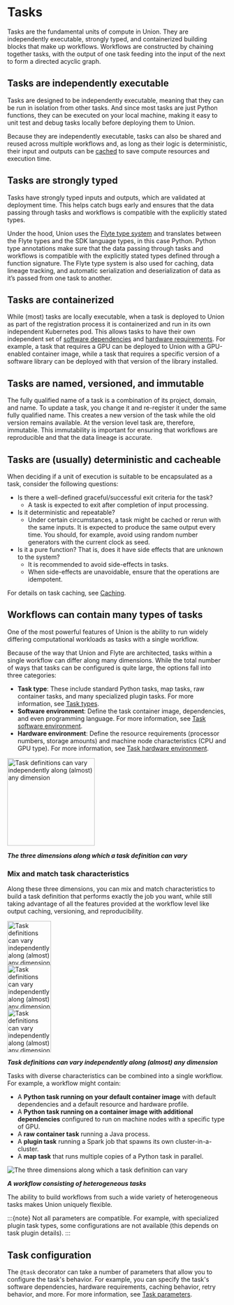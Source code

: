 # Tasks

Tasks are the fundamental units of compute in Union. They are independently executable, strongly typed, and containerized building blocks that make up workflows. Workflows are constructed by chaining together tasks, with the output of one task feeding into the input of the next to form a directed acyclic graph.

## Tasks are independently executable

Tasks are designed to be independently executable, meaning that they can be run in isolation from other tasks.
And since most tasks are just Python functions, they can be executed on your local machine, making it easy to unit test and debug tasks locally before deploying them to Union.

Because they are independently executable, tasks can also be shared and reused across multiple workflows and, as long as their logic is deterministic, their input and outputs can be [cached](../caching) to save compute resources and execution time.

## Tasks are strongly typed

Tasks have strongly typed inputs and outputs, which are validated at deployment time. This helps catch bugs early and ensures that the data passing through tasks and workflows is compatible with the explicitly stated types.

Under the hood, Union uses the [Flyte type system](https://docs.flyte.org/en/latest/protos/docs/core/core.html#flyteidl-core-types-proto) and translates between the Flyte types and the SDK language types, in this case Python. Python type annotations make sure that the data passing through tasks and workflows is compatible with the explicitly stated types defined through a function signature. The Flyte type system is also used for caching, data lineage tracking, and automatic serialization and deserialization of data as it’s passed from one task to another.

## Tasks are containerized

While (most) tasks are locally executable, when a task is deployed to Union as part of the registration process it is containerized and run in its own independent Kubernetes pod. This allows tasks to have their own independent set of [software dependencies](task-software-environment/index) and [hardware requirements](task-hardware-environment/index). For example, a task that requires a GPU can be deployed to Union with a GPU-enabled container image, while a task that requires a specific version of a software library can be deployed with that version of the library installed.

## Tasks are named, versioned, and immutable

The fully qualified name of a task is a combination of its project, domain, and name. To update a task, you change it and re-register it under the same fully qualified name. This creates a new version of the task while the old version remains available. At the version level task are, therefore, immutable. This immutability is important for ensuring that workflows are reproducible and that the data lineage is accurate.

## Tasks are (usually) deterministic and cacheable

When deciding if a unit of execution is suitable to be encapsulated as a task, consider the following questions:

* Is there a well-defined graceful/successful exit criteria for the task?
    * A task is expected to exit after completion of input processing.
* Is it deterministic and repeatable?
    * Under certain circumstances, a task might be cached or rerun with the same inputs.
      It is expected to produce the same output every time.
      You should, for example, avoid using random number generators with the current clock as seed.
* Is it a pure function? That is, does it have side effects that are unknown to the system?
    * It is recommended to avoid side-effects in tasks.
    * When side-effects are unavoidable, ensure that the operations are idempotent.

For details on task caching, see [Caching](../caching).

## Workflows can contain many types of tasks

One of the most powerful features of Union is the ability to run widely differing computational workloads as tasks with a single workflow.

Because of the way that Union and Flyte are architected, tasks within a single workflow can differ along many dimensions. While the total number of ways that tasks can be configured is quite large, the options fall into three categories:

* **Task type**: These include standard Python tasks, map tasks, raw container tasks, and many specialized plugin tasks. For more information, see [Task types](task-types).
* **Software environment**: Define the task container image, dependencies, and even programming language. For more information, see [Task software environment](task-software-environment/index).
* **Hardware environment**: Define the resource requirements (processor numbers, storage amounts) and machine node characteristics (CPU and GPU type). For more information, see [Task hardware environment](task-hardware-environment/index).

<img src="/_static/images/task-dimensions-green.png" alt="Task definitions can vary independently along (almost) any dimension" width="200" height="200">

**_The three dimensions along which a task definition can vary_**

### Mix and match task characteristics

Along these three dimensions, you can mix and match characteristics to build a task definition that performs exactly the job you want, while still taking advantage of all the features provided at the workflow level like output caching, versioning, and reproducibility.

<div class="row">
  <div class="column">
    <img src="/_static/images/task-dimensions-green.png" alt="Task definitions can vary independently along (almost) any dimension" width="100" height="100">
  </div>
  <div class="column">
    <img src="/_static/images/task-dimensions-red.png" alt="Task definitions can vary independently along (almost) any dimension" width="100" height="100">
  </div>
  <div class="column">
    <img src="/_static/images/task-dimensions-blue.png" alt="Task definitions can vary independently along (almost) any dimension" width="100" height="100">
  </div>
</div>

**_Task definitions can vary independently along (almost) any dimension_**

Tasks with diverse characteristics can be combined into a single workflow.
For example, a workflow might contain:

* A **Python task running on your default container image** with default dependencies and a default resource and hardware profile.
* A **Python task running on a container image with additional dependencies** configured to run on machine nodes with a specific type of GPU.
* A **raw container task** running a Java process.
* A **plugin task** running a Spark job that spawns its own cluster-in-a-cluster.
* A **map task** that runs multiple copies of a Python task in parallel.

![The three dimensions along which a task definition can vary](/_static/images/task-dimensions-wf.png)

**_A workflow consisting of heterogeneous tasks_**

The ability to build workflows from such a wide variety of heterogeneous tasks makes Union uniquely flexible.

:::{note}
Not all parameters are compatible. For example, with specialized plugin task types, some configurations are not available (this depends on task plugin details).
:::

## Task configuration

The `@task` decorator can take a number of parameters that allow you to configure the task's behavior. For example, you can specify the task's software dependencies, hardware requirements, caching behavior, retry behavior, and more. For more information, see [Task parameters](task-parameters).
